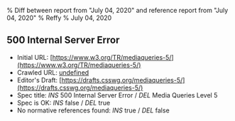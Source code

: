 % Diff between report from "July 04, 2020" and reference report from "July 04, 2020"
% Reffy
% July 04, 2020

## 500 Internal Server Error

- Initial URL: [https://www.w3.org/TR/mediaqueries-5/](https://www.w3.org/TR/mediaqueries-5/)
- Crawled URL: [undefined](undefined)
- Editor's Draft: [https://drafts.csswg.org/mediaqueries-5/](https://drafts.csswg.org/mediaqueries-5/)
- Spec title: *INS* 500 Internal Server Error / *DEL* Media Queries Level 5
- Spec is OK: *INS* false / *DEL* true
- No normative references found: *INS* true / *DEL* false


